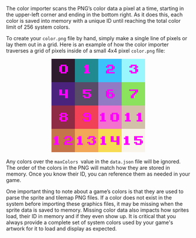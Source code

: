 The color importer scans the PNG’s color data a pixel at a time, starting in the upper-left corner and ending in the bottom right. As it does this, each color is saved into memory with a unique ID until reaching the total color limit of 256 system colors.

To create your `color.png` file by hand, simply make a single line of pixels or lay them out in a grid. Here is an example of how the color importer traverses a grid of pixels inside of a small 4x4 pixel `color.png` file:

<p style="text-align:center"><img src="images/ImportingSystemColors_image_0.png" /></p>

Any colors over the `maxColors `value in the `data.json` file will be ignored. The order of the colors in the PNG will match how they are stored in memory. Once you know their ID, you can reference them as needed in your game.

One important thing to note about a game’s colors is that they are used to parse the sprite and tilemap PNG files. If a color does not exist in the system before importing these graphics files, it may be missing when the sprite data is saved to memory. Missing color data also impacts how sprites load, their ID in memory and if they even show up. It is critical that you always provide a complete set of system colors used by your game's artwork for it to load and display as expected.


